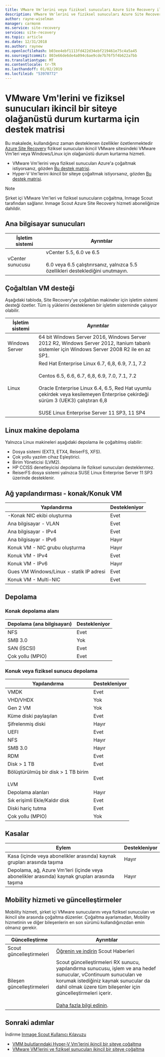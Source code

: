 ```yaml
---
title: VMware Vm'lerini veya fiziksel sunucuları Azure Site Recovery ile ikincil VMware sitesindeki olağanüstü durum kurtarma için destek matrisi | Microsoft Docs
description: VMware Vm'lerini ve fiziksel sunucuları Azure Site Recovery ile ikincil bir siteye olağanüstü durum kurtarma desteği özetler.
author: rayne-wiselman
manager: carmonm
ms.service: site-recovery
services: site-recovery
ms.topic: article
ms.date: 12/31/2018
ms.author: raynew
ms.openlocfilehash: b03ee4ebf1113fd422d34ebf219461e75c4a5a45
ms.sourcegitcommit: 803e66de6de4a094c6ae9cde7b76f5f4b622a7bb
ms.translationtype: MT
ms.contentlocale: tr-TR
ms.lasthandoff: 01/02/2019
ms.locfileid: "53970772"
---
```

# <a name="support-matrix-for-disaster-recovery-of-vmware-vms-and-physical-servers-to-a-secondary-site"></a>VMware Vm'lerini ve fiziksel sunucuları ikincil bir siteye olağanüstü durum kurtarma için destek matrisi

Bu makalede, kullandığınız zaman desteklenen özellikler özetlenmektedir [Azure Site Recovery](site-recovery-overview.md) fiziksel sunucuları ikincil VMware sitesindeki VMware Vm'leri veya Windows/Linux için olağanüstü durum kurtarma hizmeti.

- VMware Vm'lerini veya fiziksel sunucuları Azure'a çoğaltmak istiyorsanız, gözden [Bu destek matrisi](vmware-physical-azure-support-matrix.md).
- Hyper-V Vm'lerini ikincil bir siteye çoğaltmak istiyorsanız, gözden [Bu destek matrisi](hyper-v-azure-support-matrix.md).

> [!NOTE]
> Şirket içi VMware Vm'leri ve fiziksel sunucuların çoğaltma, Inmage Scout tarafından sağlanır. Inmage Scout Azure Site Recovery hizmeti aboneliğinize dahildir.


## <a name="host-servers"></a>Ana bilgisayar sunucuları

**İşletim sistemi** | **Ayrıntılar**
--- | ---
vCenter sunucusu | vCenter 5.5, 6.0 ve 6.5<br/><br/> 6.0 veya 6.5 çalıştırırsanız, yalnızca 5.5 özellikleri desteklediğini unutmayın.


## <a name="replicated-vm-support"></a>Çoğaltılan VM desteği

Aşağıdaki tabloda, Site Recovery'ye çoğaltılan makineler için işletim sistemi desteği özetler. Tüm iş yüklerini desteklenen bir işletim sisteminde çalışıyor olabilir.

**İşletim sistemi** | **Ayrıntılar**
--- | ---
Windows Server | 64 bit Windows Server 2016, Windows Server 2012 R2, Windows Server 2012, Itanium tabanlı sistemler için Windows Server 2008 R2 ile en az SP1.
Linux | Red Hat Enterprise Linux 6.7, 6,8, 6.9, 7.1, 7.2 <br/><br/> Centos 6.5, 6.6, 6.7, 6,8, 6.9, 7.0, 7.1, 7.2 <br/><br/> Oracle Enterprise Linux 6.4, 6.5, Red Hat uyumlu çekirdek veya kesilemeyen Enterprise çekirdeği sürüm 3 (UEK3) çalıştıran 6,8 <br/><br/> SUSE Linux Enterprise Server 11 SP3, 11 SP4 


## <a name="linux-machine-storage"></a>Linux makine depolama

Yalnızca Linux makineleri aşağıdaki depolama ile çoğaltılmış olabilir:

- Dosya sistemi (EXT3, ETX4, ReiserFS, XFS).
- Çok yollu yazılım cihaz Eşleştirici.
- Birim Yöneticisi (LVM2).
- HP CCISS denetleyicisi depolama ile fiziksel sunucuları desteklenmez.
- ReiserFS dosya sistemi yalnızca SUSE Linux Enterprise Server 11 SP3 üzerinde desteklenir.

## <a name="network-configuration---hostguest-vm"></a>Ağ yapılandırması - konak/Konuk VM

**Yapılandırma** | **Destekleniyor**  
--- | --- 
-Konak NIC ekibi oluşturma | Evet 
Ana bilgisayar - VLAN | Evet 
Ana bilgisayar - IPv4 | Evet 
Ana bilgisayar - IPv6 | Hayır 
Konuk VM - NIC grubu oluşturma | Hayır
Konuk VM - IPv4 | Evet
Konuk VM - IPv6 | Hayır
Gues VM Windows/Linux - statik IP adresi | Evet
Konuk VM - Multi-NIC | Evet


## <a name="storage"></a>Depolama

### <a name="host-storage"></a>Konak depolama alanı

**Depolama (ana bilgisayarı)** | **Destekleniyor** 
--- | --- 
NFS | Evet 
SMB 3.0 | Yok 
SAN (İSCSI) | Evet 
Çok yollu (MPIO) | Evet 

### <a name="guest-or-physical-server-storage"></a>Konuk veya fiziksel sunucu depolama

**Yapılandırma** | **Destekleniyor** 
--- | --- 
VMDK | Evet 
VHD/VHDX | Yok 
Gen 2 VM | Yok 
Küme diski paylaşılan | Evet 
Şifrelenmiş diski | Hayır 
UEFI| Evet 
NFS | Hayır 
SMB 3.0 | Hayır 
RDM | Evet 
Disk > 1 TB | Evet 
Bölüştürülmüş bir disk > 1 TB birim<br/><br/> LVM | Evet 
Depolama alanları | Hayır 
Sık erişimli Ekle/Kaldır disk | Evet 
Diski hariç tutma | Evet 
Çok yollu (MPIO) | Yok 

## <a name="vaults"></a>Kasalar

**Eylem** | **Destekleniyor** 
--- | --- 
Kasa (içinde veya abonelikler arasında) kaynak grupları arasında taşıma | Hayır 
Depolama, ağ, Azure Vm'leri (içinde veya abonelikler arasında) kaynak grupları arasında taşıma | Hayır 

## <a name="mobility-service-and-updates"></a>Mobility hizmeti ve güncelleştirmeler

Mobility hizmeti, şirket içi VMware sunucularını veya fiziksel sunucuları ve ikincil site arasında çoğaltma düzenler. Çoğaltma ayarlamadan, Mobility hizmetinin ve diğer bileşenlerin en son sürümü kullandığınızdan emin olmanız gerekir.

**Güncelleştirme** | **Ayrıntılar** 
--- | --- 
Scout güncelleştirmeleri | [Öğrenin ve indirin](vmware-physical-secondary-disaster-recovery.md#updates) Scout Haberleri | Scout güncelleştirmeleri birikmeli özelliktedir.
Bileşen güncelleştirmeleri | Scout güncelleştirmeleri RX sunucu, yapılandırma sunucusu, işlem ve ana hedef sunucular, vContinuum sunucuları ve korumak istediğiniz kaynak sunucular da dahil olmak üzere tüm bileşenler için güncelleştirmeleri içerir.<br/><br/> [Daha fazla bilgi edinin](vmware-physical-secondary-disaster-recovery.md#download-and-install-component-updates).


## <a name="next-steps"></a>Sonraki adımlar

İndirme [Inmage Scout Kullanıcı Kılavuzu](https://aka.ms/asr-scout-user-guide)

- [VMM bulutlarındaki Hyper-V Vm'lerini ikincil bir siteye çoğaltma](tutorial-vmm-to-vmm.md)
- [VMware VM’lerini ve fiziksel sunucuları ikincil bir siteye çoğaltma](tutorial-vmware-to-vmware.md)
